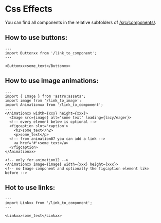 # Css Effects

You can find all components in the relative subfolders of [/src/components/](https://github.com/uniboxx/astro-components-buttons/tree/main/src/components).

## How to use buttons:

```astro
---
import Buttonxx from '/link_to_component';
---

<Buttonxx>some_text</Buttonxx>
```

## How to use image animations:

```astro
---
import { Image } from 'astro:assets';
import image from '/link_to_image';
import Animationxx from '/link_to_component';
---
<Animationxx width={xxx} height={xxx}>
  <Image src={image} alt='some text' loading={lazy/eager}>
  <!-- every element below is optional -->
  <figcaption slot='caption'>
    <h2>some_text</h2>
    <p>some_text</p>
  <!-- from animation07 you can add a link -->
    <a href='#'>some_text</a>
  </figcaption>
</Animationxx>

<!-- only for animation12 -->
<Animationxx image={image} width={xxx} height={xxx}>
<!-- no Image component and optionally the figcaption element like before -->
```

## Hot to use links:

```astro
---
import Linkxx from '/link_to_component';
---

<Linkxx>some_text</Linkxx>
```
